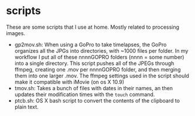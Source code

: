 scripts
=======
These are some scripts that I use at home. Mostly related to processing images.

- gp2mov.sh: When using a GoPro to take timelapses, the GoPro organizes all 
             the JPGs into directories, with ~1000 files per folder. In my 
             workflow I put all of these nnnnGOPRO folders (nnnn = some number)
             into a single directory. This script pushes all of the JPEGs
             through ffmpeg, creating one .mov per nnnnGOPRO folder, and then
             merging them into one larger .mov. The ffmpeg settings used in
             the script should make it compatible with iMovie (on os X 10.9)
- tmov.sh: Takes a bunch of files with dates in their names, an then updates
             their modification times with the `touch` command.
- ptcb.sh: OS X bash script to convert the contents of the clipboard to plain text.
